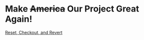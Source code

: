 # Make ~~America~~ Our Project Great Again!

[Reset, Checkout, and Revert](https://www.atlassian.com/git/tutorials/resetting-checking-out-and-reverting)

